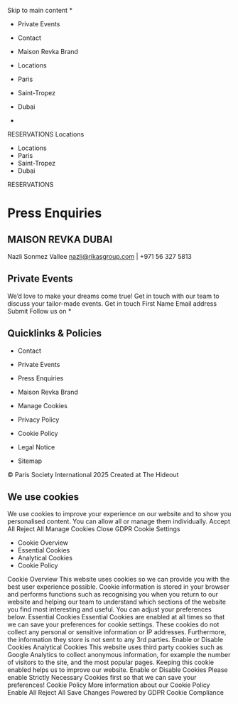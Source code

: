 Skip to main content
  * 

  * Private Events
  * Contact
  * Maison Revka Brand


  * Locations
  * Paris
  * Saint-Tropez
  * Dubai


  * 

RESERVATIONS
Locations
  * Locations
  * Paris
  * Saint-Tropez
  * Dubai


RESERVATIONS
# Press Enquiries
## MAISON REVKA DUBAI
Nazli Sonmez Vallee nazli@rikasgroup.com | +971 56 327 5813
## Private Events
We’d love to make your dreams come true! Get in touch with our team to discuss your tailor-made events.
Get in touch
First Name
Email address
Submit
Follow us on
  * 

## Quicklinks & Policies
  * Contact
  * Private Events
  * Press Enquiries
  * Maison Revka Brand


  * Manage Cookies
  * Privacy Policy
  * Cookie Policy
  * Legal Notice
  * Sitemap


© Paris Society International 2025 Created at The Hideout
## We use cookies
We use cookies to improve your experience on our website and to show you personalised content. You can allow all or manage them individually.
Accept All Reject All Manage Cookies
Close GDPR Cookie Settings
  * Cookie Overview
  * Essential Cookies
  * Analytical Cookies
  * Cookie Policy


Cookie Overview
This website uses cookies so we can provide you with the best user experience possible. Cookie information is stored in your browser and performs functions such as recognising you when you return to our website and helping our team to understand which sections of the website you find most interesting and useful. You can adjust your preferences below.
Essential Cookies
Essential Cookies are enabled at all times so that we can save your preferences for cookie settings. These cookies do not collect any personal or sensitive information or IP addresses. Furthermore, the information they store is not sent to any 3rd parties.
Enable or Disable Cookies
Analytical Cookies
This website uses third party cookies such as Google Analytics to collect anonymous information, for example the number of visitors to the site, and the most popular pages. Keeping this cookie enabled helps us to improve our website.
Enable or Disable Cookies
Please enable Strictly Necessary Cookies first so that we can save your preferences!
Cookie Policy
More information about our Cookie Policy
Enable All Reject All Save Changes
Powered by GDPR Cookie Compliance
